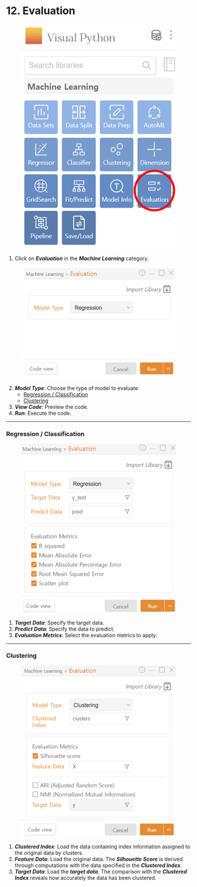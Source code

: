 # 12. Evaluation

<figure><img src="../.gitbook/assets/image (364).png" alt="" width="510"><figcaption></figcaption></figure>

1. Click on _**Evaluation**_ in the _**Machine Learning**_ category.

<figure><img src="../.gitbook/assets/image (365).png" alt="" width="563"><figcaption></figcaption></figure>



2. _**Model Type**_: Choose the type of model to evaluate:
   * [Regression / Classification](12.-evaluation.md#regression-classification)
   * [Clustering](12.-evaluation.md#clustering)
3. _**View Code**_: Preview the code.
4. _**Run**_: Execute the code.



***

### Regression / Classification

<figure><img src="../.gitbook/assets/image (366).png" alt="" width="563"><figcaption></figcaption></figure>

1. _**Target Data**_: Specify the target data.
2. _**Predict Data**_: Specify the data to predict.
3. _**Evaluation Metrics**_: Select the evaluation metrics to apply.



***

### Clustering

<figure><img src="../.gitbook/assets/image (367).png" alt="" width="563"><figcaption></figcaption></figure>

1. _**Clustered Index**_: Load the data containing index information assigned to the original data by clusters.
2. _**Feature Data**_: Load the original data. The _**Silhouette Score**_ is derived through computations with the data specified in the _**Clustered Index**_.
3. _**Target Data**_: Load the _**target data**_. The comparison with the _**Clustered Index**_ reveals how accurately the data has been clustered.

